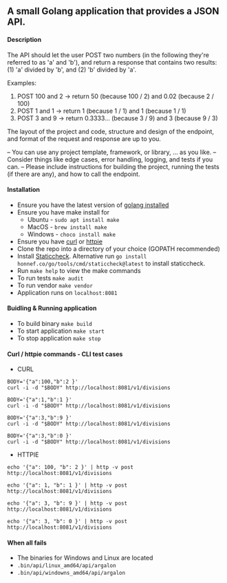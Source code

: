 ## A small Golang application that provides a JSON API.

#### Description
The API should let the user POST two numbers (in the following they're referred to as 'a' and 'b'), and return a response that contains two results: (1) 'a' divided by 'b', and (2) 'b' divided by 'a'.

Examples:

1. POST 100 and 2 -> return 50 (because 100 / 2) and 0.02 (because 2 / 100)
2. POST 1 and 1 -> return 1 (because 1 / 1) and 1 (because 1 / 1)
3. POST 3 and 9 -> return 0.3333... (because 3 / 9) and 3 (because 9 / 3)

The layout of the project and code, structure and design of the endpoint, and format of the request and response are up to you.

– You can use any project template, framework, or library, ... as you like.
– Consider things like edge cases, error handling, logging, and tests if you can.
– Please include instructions for building the project, running the tests (if there are any), and how to call the endpoint.

#### Installation 
- Ensure you have the latest version of [golang installed](https://go.dev/dl/)
- Ensure you have make install for 
    - Ubuntu - `sudo apt install make`
    - MacOS - `brew install make`
    - Windows - `choco install make`
- Ensure you have [curl](https://curl.se/download.html) or [httpie](https://httpie.io/docs/cli/installation)
- Clone the repo into a directory of your choice (GOPATH recommended)
- Install [Staticcheck](https://github.com/dominikh/go-tools/releases). Alternative run `go install honnef.co/go/tools/cmd/staticcheck@latest` to install staticcheck.
- Run `make help` to view the make commands
- To run tests `make audit`
- To run vendor `make vendor`
- Application runs on `localhost:8081`

#### Buidling & Running application
- To build binary `make build`
- To start application `make start`
- To stop application `make stop`

#### Curl / httpie commands - CLI test cases
- CURL
```shell
BODY='{"a":100,"b":2 }'
curl -i -d "$BODY" http://localhost:8081/v1/divisions

BODY='{"a":1,"b":1 }'
curl -i -d "$BODY" http://localhost:8081/v1/divisions

BODY='{"a":3,"b":9 }'
curl -i -d "$BODY" http://localhost:8081/v1/divisions

BODY='{"a":3,"b":0 }'
curl -i -d "$BODY" http://localhost:8081/v1/divisions
```

- HTTPIE 
```shell 
echo '{"a": 100, "b": 2 }' | http -v post http://localhost:8081/v1/divisions

echo '{"a": 1, "b": 1 }' | http -v post http://localhost:8081/v1/divisions

echo '{"a": 3, "b": 9 }' | http -v post http://localhost:8081/v1/divisions

echo '{"a": 3, "b": 0 }' | http -v post http://localhost:8081/v1/divisions
```

#### When all fails
- The binaries for Windows and Linux are located
- `.bin/api/linux_amd64/api/argalon`
- `.bin/api/windowns_amd64/api/argalon`